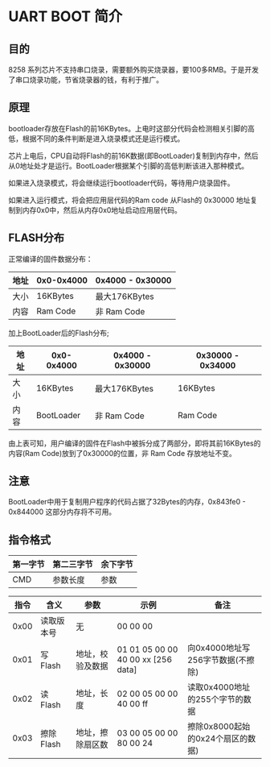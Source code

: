 # UART BOOT 简介

## 目的
8258 系列芯片不支持串口烧录，需要额外购买烧录器，要100多RMB。于是开发了串口烧录功能，节省烧录器的钱，有利于推广。

## 原理
bootloader存放在Flash的前16KBytes。上电时这部分代码会检测相关引脚的高低，根据不同的条件判断是进入烧录模式还是运行模式。

芯片上电后，CPU自动将Flash的前16K数据(即BootLoader)复制到内存中，然后从0地址处才是运行。BootLoader根据某个引脚的高低判断该进入那种模式。

如果进入烧录模式，将会继续运行bootloader代码，等待用户烧录固件。

如果进入运行模式，将会把应用层代码的Ram code 从Flash的 0x30000 地址复制到内存0x0中，然后从内存0x0地址启动应用层代码。

## FLASH分布

正常编译的固件数据分布：

|地址|0x0-0x4000|0x4000 - 0x30000|
|----|----------|--------------|
|大小|16KBytes|最大176KBytes|
|内容|Ram Code|非 Ram Code|


加上BootLoader后的Flash分布;

|地址|0x0-0x4000|0x4000 - 0x30000|0x30000 - 0x34000|
|----|----------|--------------|-------------|
|大小|16KBytes  |最大176KBytes  |16KBytes|
|内容|BootLoader|非 Ram Code   |Ram Code|

由上表可知，用户编译的固件在Flash中被拆分成了两部分，即将其前16KBytes的内容(Ram Code)放到了0x30000的位置，非 Ram Code 存放地址不变。

## 注意

BootLoader中用于复制用户程序的代码占据了32Bytes的内存，0x843fe0 - 0x844000 这部分内存将不可用。

## 指令格式

|第一字节|第二三字节|余下字节|
|-------|---------|--------|
|CMD|参数长度|参数|

|指令|含义|参数|示例|备注|
|----|----|---|---|----|
|0x00|读取版本号|无|00 00 00|
|0x01|写Flash|地址，校验及数据|01 01 05 00 00 40 00 xx [256 data]|向0x4000地址写256字节数据(不擦除)
|0x02|读Flash|地址，长度|02 00 05 00 00 40 00 ff|读取0x4000地址的255个字节的数据|
|0x03|擦除Flash|地址，擦除扇区数|03 00 05 00 00 80 00 24| 擦除0x8000起始的0x24个扇区的数据)
